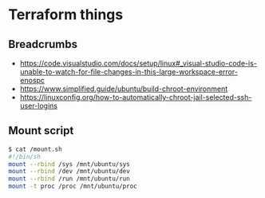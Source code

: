 # Terraform things

## Breadcrumbs

- https://code.visualstudio.com/docs/setup/linux#_visual-studio-code-is-unable-to-watch-for-file-changes-in-this-large-workspace-error-enospc
- https://www.simplified.guide/ubuntu/build-chroot-environment
- https://linuxconfig.org/how-to-automatically-chroot-jail-selected-ssh-user-logins

## Mount script

```bash
$ cat /mount.sh
#!/bin/sh
mount --rbind /sys /mnt/ubuntu/sys
mount --rbind /dev /mnt/ubuntu/dev
mount --rbind /run /mnt/ubuntu/run
mount -t proc /proc /mnt/ubuntu/proc
```
